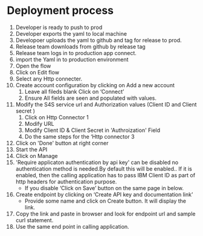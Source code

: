 # Deployment process

1. Developer is ready to push to prod
1. Developer exports the yaml to local machine
1. Developoer uploads the yaml to github and tag for release to prod.
1. Release team downloads from github by release tag 
1. Release team logs in to production app connect.
1. import the Yaml in to production environment
1. Open the flow
1. Click on Edit flow
1. Select any Http connecter.
1. Create account configuration by clicking on Add a new account
   1. Leave all fileds blank Click on ‘Connect’
   1. Ensure All fields are seen and populated with values.
1. Modify the S4S service url and Authorization values (Client ID and Client secret ) 
   1. Click on  Http Connector 1
   1. Modify URL 
   1. Modify Client ID & Client Secret in 'Authroization' Field
   1. Do the same steps for the ‘Http connector 3 
1. Click on 'Done' button at right corner	
1. Start the API
1. Click on Manage
1. 'Require applicaton authentication by api key' can be disabled no authentication method is needed.By default this will be enabled.. If it is enabled, then the calling application has to pass IBM Client ID as part of http headers for authentication purpose.
   - If you disable ‘Click on Save’ button on the same page in below.
1. Create endpoint by clicking on ‘Create API key and documentation link’
   - Provide some name and click on Create button. It will display the link.
1. Copy the link and paste in browser and look for endpoint url and sample curl statement.
1. Use the same end point in calling application.
